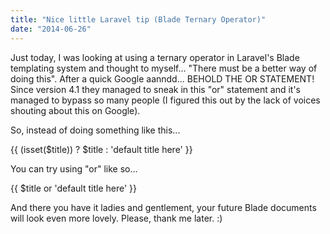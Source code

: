 ```yaml
---
title: "Nice little Laravel tip (Blade Ternary Operator)"
date: "2014-06-26"
---
```


Just today, I was looking at using a ternary operator in Laravel's Blade templating system and thought to myself... "There must be a better way of doing this". After a quick Google aanndd... BEHOLD THE OR STATEMENT! Since version 4.1 they managed to sneak in this "or" statement and it's managed to bypass so many people (I figured this out by the lack of voices shouting about this on Google).

So, instead of doing something like this...

{{ (isset($title)) ? $title : 'default title here' }}

You can try using "or" like so...

{{ $title or 'default title here' }}

And there you have it ladies and gentlement, your future Blade documents will look even more lovely. Please, thank me later. :)
